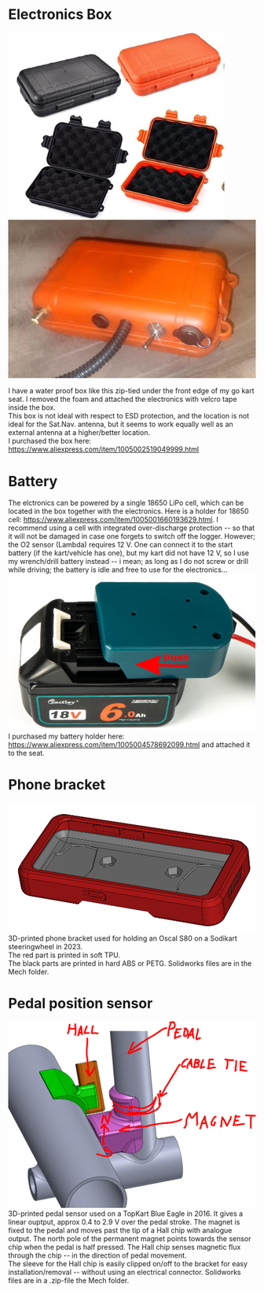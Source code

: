  
# Electronics Box  
![Electronics Box picture](electronics_box.jpg)  ![Electronics Box picture](electronics_box_with_wires.jpg)  

I have a water proof box like this zip-tied under the front edge of my go kart seat.  I removed the foam and attached the electronics with velcro tape inside the box.  
This box is not ideal with respect to ESD protection, and the location is not ideal for the Sat.Nav. antenna, but it seems to work equally well as an external antenna at a higher/better location.  
I purchased the box here: https://www.aliexpress.com/item/1005002519049999.html 

# Battery  
The elctronics can be powered by a single 18650 LiPo cell, which can be located in the box together with the electronics. 
Here is a holder for 18650 cell: https://www.aliexpress.com/item/1005001660193629.html. 
I recommend using a cell with integrated over-discharge protection -- so that it will not be damaged in case one forgets to switch off the logger. 
However; the O2 sensor (Lambda) requires 12 V.  One can connect it to the start battery (if the kart/vehicle has one), but my kart did not have 12 V, 
so I use my wrench/drill battery instead -- i mean; as long as I do not screw or drill while driving; the battery is idle and free to use for the electronics...     
![Cordless drill battery holder, picture](battery_holder.jpg)  
I purchased my battery holder here:  https://www.aliexpress.com/item/1005004578692099.html and attached it to the seat.  

# Phone bracket
![Oscal S80 bracket (screenshot from Solidworks)](oscal_bezel.png)  
3D-printed phone bracket used for holding an Oscal S80 on a Sodikart steeringwheel in 2023.  
The red part is printed in soft TPU.  
The black parts are printed in hard ABS or PETG. 
Solidworks files are in the Mech folder.

# Pedal position sensor
![A simple pedal position sensor, picture](pedal_sensor.png)  
3D-printed pedal sensor used on a TopKart Blue Eagle in 2016.  It gives a linear ouptput, approx 0.4 to 2.9 V over the pedal stroke. 
The magnet is fixed to the pedal and moves past the tip of a Hall chip with analogue output. 
The north pole of the permanent magnet points towards the sensor chip when the pedal is half pressed. 
The Hall chip senses magnetic flux through the chip -- in the direction of pedal movement.  
The sleeve for the Hall chip is easily clipped on/off to the bracket for easy installation/removal -- without using an electrical connector. 
Solidworks files are in a .zip-file the Mech folder. 
